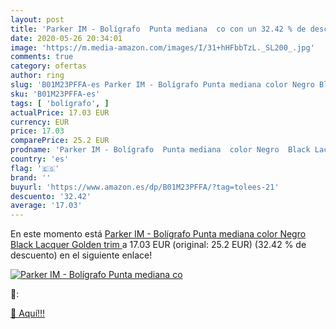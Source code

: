 ```yaml
---
layout: post
title: 'Parker IM - Bolígrafo  Punta mediana  co con un 32.42 % de descuento'
date: 2020-05-26 20:34:01
image: 'https://m.media-amazon.com/images/I/31+hHFbbTzL._SL200_.jpg'
comments: true
category: ofertas
author: ring
slug: 'B01M23PFFA-es Parker IM - Bolígrafo Punta mediana color Negro Black...'
sku: 'B01M23PFFA-es'
tags: [ 'bolígrafo', ]
actualPrice: 17.03 EUR
currency: EUR
price: 17.03
comparePrice: 25.2 EUR
prodname: 'Parker IM - Bolígrafo  Punta mediana  color Negro  Black Lacquer Golden trim '
country: 'es'
flag: '🇪🇸'
brand: ''
buyurl: 'https://www.amazon.es/dp/B01M23PFFA/?tag=tolees-21'
descuento: '32.42'
average: '17.03'
---
```


En este momento está [Parker IM - Bolígrafo  Punta mediana  color Negro  Black Lacquer Golden trim ](https://www.amazon.es/dp/B01M23PFFA/?tag=tolees-21) a 17.03 EUR (original: 25.2 EUR) (32.42 %  de descuento) en el siguiente enlace!

[![Parker IM - Bolígrafo  Punta mediana  co](https://m.media-amazon.com/images/I/31+hHFbbTzL._SL200_.jpg)](https://www.amazon.es/dp/B01M23PFFA/?tag=tolees-21)

🔎:


[🛒 Aquí!!!](https://www.amazon.es/dp/B01M23PFFA/?tag=tolees-21)
